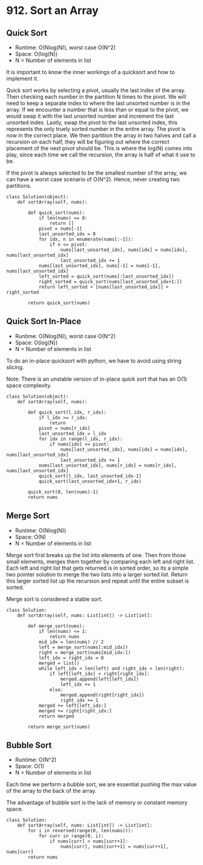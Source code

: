 # 912. Sort an Array

## Quick Sort

- Runtime: O(Nlog(N)), worst case O(N^2)
- Space: O(log(N))
- N = Number of elements in list

It is important to know the inner workings of a quicksort and how to implement it.

Quick sort works by selecting a pivot, usually the last index of the array. 
Then checking each number in the partition N times to the pivot.
We will need to keep a separate index to where the last unsorted number is in the array. 
If we encounter a number that is less than or equal to the pivot, we would swap it with the last unsorted number and increment the last unsorted index.
Lastly, swap the pivot to the last unsorted index, this represents the only truely sorted number in the entire array.
The pivot is now in the correct place.
We then partition the array in two halves and call a recursion on each half, they will be figuring out where the correct placement of the next pivot should be.
This is where the log(N) comes into play, since each time we call the recursion, the array is half of what it use to be.

If the pivot is always selected to be the smallest number of the array, we can have a worst case scenario of O(N^2).
Hence, never creating two partitions.

```
class Solution(object):
    def sortArray(self, nums):
        
        def quick_sort(nums):
            if len(nums) == 0:
                return []
            pivot = nums[-1]
            last_unsorted_idx = 0
            for idx, n in enumerate(nums[:-1]):
                if n <= pivot:
                    nums[last_unsorted_idx], nums[idx] = nums[idx], nums[last_unsorted_idx]
                    last_unsorted_idx += 1
            nums[last_unsorted_idx], nums[-1] = nums[-1], nums[last_unsorted_idx]
            left_sorted = quick_sort(nums[:last_unsorted_idx])
            right_sorted = quick_sort(nums[last_unsorted_idx+1:])
            return left_sorted + [nums[last_unsorted_idx]] + right_sorted
        
        return quick_sort(nums)
```

## Quick Sort In-Place

- Runtime: O(Nlog(N)), worst case O(N^2)
- Space: O(log(N))
- N = Number of elements in list

To do an in-place quicksort with python, we have to avoid using string slicing.

Note: There is an unstable version of in-place quick sort that has an O(1) space complexity.

```
class Solution(object):
    def sortArray(self, nums):
        
        def quick_sort(l_idx, r_idx):
            if l_idx >= r_idx:
                return
            pivot = nums[r_idx]
            last_unsorted_idx = l_idx
            for idx in range(l_idx, r_idx):
                if nums[idx] <= pivot:
                    nums[last_unsorted_idx], nums[idx] = nums[idx], nums[last_unsorted_idx]
                    last_unsorted_idx += 1
            nums[last_unsorted_idx], nums[r_idx] = nums[r_idx], nums[last_unsorted_idx]
            quick_sort(l_idx, last_unsorted_idx-1)
            quick_sort(last_unsorted_idx+1, r_idx)
            
        quick_sort(0, len(nums)-1)
        return nums
```

## Merge Sort

- Runtime: O(Nlog(N))
- Space: O(N)
- N = Number of elements in list

Merge sort first breaks up the list into elements of one.
Then from those small elements, merges them together by comparing each left and right list.
Each left and right list that gets returned is in sorted order, so its a simple two pointer solution to merge the two lists into a larger sorted list. Return this larger sorted list up the recursion and repeat until the entire subset is sorted.

Merge sort is considered a stable sort.

```
class Solution:
    def sortArray(self, nums: List[int]) -> List[int]:
        
        def merge_sort(nums):
            if len(nums) <= 1:
                return nums
            mid_idx = len(nums) // 2
            left = merge_sort(nums[:mid_idx])
            right = merge_sort(nums[mid_idx:])
            left_idx = right_idx = 0
            merged = list()
            while left_idx < len(left) and right_idx < len(right):
                if left[left_idx] < right[right_idx]:
                    merged.append(left[left_idx])
                    left_idx += 1
                else:
                    merged.append(right[right_idx])
                    right_idx += 1
            merged += left[left_idx:]
            merged += right[right_idx:]
            return merged
        
        return merge_sort(nums)
```

## Bubble Sort

- Runtime: O(N^2)
- Space: O(1)
- N = Number of elements in list

Each time we perform a bubble sort, we are essential pushing the max value of the array to the back of the array.

The advantage of bubble sort is the lack of memory or constant memory space.

```
class Solution:
    def sortArray(self, nums: List[int]) -> List[int]:
        for i in reversed(range(0, len(nums))):
            for curr in range(0, i):
                if nums[curr] > nums[curr+1]:
                    nums[curr], nums[curr+1] = nums[curr+1], nums[curr]
        return nums
```
